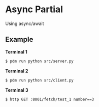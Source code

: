 # Async Partial

Using async/await

## Example

**Terminal 1**
```bash
$ pdm run python src/server.py
```

**Terminal 2**
```bash
$ pdm run python src/client.py
```

**Terminal 3**
```bash
$ http GET :8001/fetch/test_1 number==3
```
